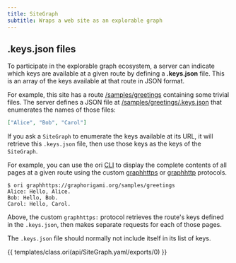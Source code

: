 ```yaml
---
title: SiteGraph
subtitle: Wraps a web site as an explorable graph
---
```


## .keys.json files

To participate in the explorable graph ecosystem, a server can indicate which keys are available at a given route by defining a **.keys.json** file. This is an array of the keys available at that route in JSON format.

For example, this site has a route [/samples/greetings](/samples/greetings) containing some trivial files. The server defines a JSON file at [/samples/greetings/.keys.json](/samples/greetings/.keys.json) that enumerates the names of those files:

```json
["Alice", "Bob", "Carol"]
```

If you ask a `SiteGraph` to enumerate the keys available at its URL, it will retrieve this `.keys.json` file, then use those keys as the keys of the `SiteGraph`.

For example, you can use the ori [CLI](/cli) to display the complete contents of all pages at a given route using the custom [graphhttps](/language/@graphHttps.html) or [graphhttp](/language/@graphHttp.html) protocols.

```console
$ ori graphhttps://graphorigami.org/samples/greetings
Alice: Hello, Alice.
Bob: Hello, Bob.
Carol: Hello, Carol.
```

Above, the custom `graphhttps:` protocol retrieves the route's keys defined in the `.keys.json`, then makes separate requests for each of those pages.

The `.keys.json` file should normally not include itself in its list of keys.

{{ templates/class.ori(api/SiteGraph.yaml/exports/0) }}
